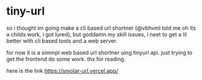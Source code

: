 # tiny-url

so i thought im going make a cli based url shortner (@vbhvml told me oh its a childs work, i got lured), but goddamn my skill issues, i neet to get a lil better with cli based tools and a web server.

for now it is a simmpl web based url shortner uing tinyurl api.
just trying to get the frontend do some work. thx for reading.

here is the link
https://smolar-url.vercel.app/
